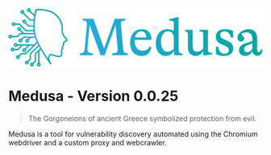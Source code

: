 <img src="assets/medusa_banner.svg" alt="medusa"/>

# Medusa - Version 0.0.25
> The Gorgoneions of ancient Greece symbolized protection from evil.

Medusa is a tool for vulnerability discovery automated using the Chromium webdriver and a custom proxy and webcrawler.